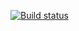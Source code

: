 [![Build status](https://ci.appveyor.com/api/projects/status/hut3k87ed58vja5c?svg=true)](https://ci.appveyor.com/project/MoskalevDA/dzjavapatterns)
